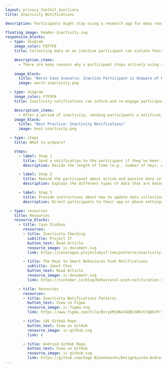 ```yaml
---
layout: privacy_toolkit_auxiliary
title: Inactivity Notifications

description: Participants might stop using a research app for many reasons. Consider informing them about ongoing data collection through inactivity notifications. <br /> <br />Remind your participants about how their data has been collected and used. Give them a simple way to ease them back into study activities. Tell them they can always withdraw from the study if they are no longer interested in participating. This transparency can encourage the participant to resume their contributions to the study.

floating_image: header-inactivity.svg
responsive_blocks:
  - type: diagram
    image_color: FEF7F8
    title: Collecting data on an inactive participant can violate their sense of privacy.

    description_items:
      - There are many reasons why a participant stops actively using a research app. Sometimes they might not remember they still have the app on their phone, they have forgotten that the app is passively collecting their data, or they are no longer interested in participating. Although participants might have initially given permission for the app to collect passive data, they might be surprised at how much the app knows about them after a long period of non-participation. This surprise can cause additional privacy concerns.  
      
    image_block:
      title: "Worst Case Scenario: Inactive Participant is Unaware of Passive Data Collection"
      image: worst-inactivity.png

  - type: diagram
    image_color: F7FDFA
    title: Inactivity notifications can inform and re-engage participants.

    description_items:
      - After a period of inactivity, sending participants a notification about the study can renew their interest in contributing data. This gentle nudge is also a way to be transparent with participants about what data is being actively or passively collected and what control they have over sharing this data with researchers. If the participant chooses to withdraw from the study, they can do so without compromising their privacy.  
    image_block:
      title: "Best Practice: Inactivity Notifications"
      image: best-inactivity.png

  - type: steps
    title: What to prepare?

    steps:
      - label: Step 1
        title: Send a notification to the participant if they’ve been inactive for a while.
        description: Decide the length of time (e.g., number of days, weeks, months, or years) to wait before reminding an inactive participant about their contributions to the research study. Consider when to send a notification to participants via the app, a text message, or email. Remember to convey gratitude for their participation.

      - label: Step 2
        title: Remind the participant about active and passive data collection.
        description: Explain the different types of data that are being collected from the participant, how the researchers are gathering this data, how the study is using this data, and how participants can resume their contribution to the study.  

      - label: Step 3
        title: Provide instructions about how to update data collection settings.
        description: Direct participants to their app or phone settings so they can update their preferences for what data is contributed and collected. Remember to also share clear instructions about how participants can withdraw from the study if they choose to do so.

  - type: resources
    title: Resources
    resource_blocks:
      - title: Case Studies
        resources:
        - title: Inactivity Checking
          subtitle: Project If
          button_text: Read Article
          resource_image: ic-document.svg
          link: https://catalogue.projectsbyif.com/patterns/inactivity-checking

        - title: The Keys to Smart Behavioral Push Notifications
          subtitle: Janet Choi
          button_text: Read Article
          resource_image: ic-document.svg
          link: https://customer.io/blog/behavioral-push-notification-strategy/#Nudging_Inactive_Users

      - title: Resources
        resources:
        - title: Inactivity Notifications Patterns
          button_text: View in Figma
          resource_image: ic-figma.svg
          link: https://www.figma.com/file/BnryUMjHKeCADBiS0Rch7qBH/Privacy-Templates-Public?node-id=135%3A93

        - title: iOS GitHub Repo
          button_text: View on GitHub
          resource_image: ic-github.svg
          link: #

        - title: Android GitHub Repo
          button_text: View on GitHub
          resource_image: ic-github.svg
          link: https://github.com/Sage-Bionetworks/DesignSystem-Android
---
```

